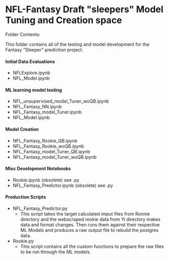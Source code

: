 # NFL-Fantasy Draft "sleepers" Model Tuning and Creation space

Folder Contents: 

This folder contains all of the testing and model development for the Fantasy "Sleeper" prediction project.

#### Initial Data Evaluations 
* NFLExplore.ipynb  
* NFL_Model.ipynb    

#### ML learning model testing  
* NFL_unsupervised_model_Tuner_woQB.ipynb  
* NFL_Fantasy_NN.ipynb  
* NFL_Fantasy_model_Tuner.ipynb  
* NFL_Model.ipynb   

#### Model Creation  
* NFL_Fantasy_Rookie_QB.ipynb  
* NFL_Fantasy_Rookie_woQB.ipynb  
* NFL_Fantasy_model_Tuner_QB.ipynb  
* NFL_Fantasy_model_Tuner_woQB.ipynb  

#### Misc Development Notebooks
* Rookie.ipynb (obsolete) see .py
* NFL_Fantasy_Predictor.ipynb (obsolete) see .py

#### Production Scripts
* NFL_Fantasy_Predictor.py
    * This script takes the target calculated imput files from Ronnie directory and the webscraped rookie data from Yi directory makes data and format changes. Then runs them against their respective ML Models and produces a raw output file to rebuild the postgres data. 
*  Rookie.py
    * This script contains all the custom functions to prepare the raw files to be run through the ML models.     
